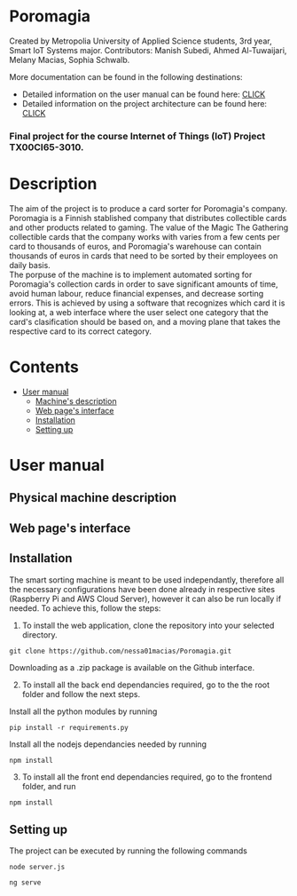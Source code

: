 # Poromagia
Created by Metropolia University of Applied Science students, 3rd year, Smart IoT Systems major.
Contributors: Manish Subedi, Ahmed Al-Tuwaijari, Melany Macias, Sophia Schwalb. <br> 

More documentation can be found in the following destinations:
* Detailed information on the user manual can be found here: [CLICK](https://www.google.com)
* Detailed information on the project architecture can be found here: [CLICK](https://www.google.com)

### Final project for the course Internet of Things (IoT) Project TX00CI65-3010.

# Description
The aim of the project is to produce a card sorter for Poromagia's company. Poromagia is a Finnish stablished company that distributes collectible cards and other products related to gaming. The value of the Magic The Gathering collectible cards that the company works with varies from a few cents per card to thousands of euros, and Poromagia's warehouse can contain thousands of euros in cards that need to be sorted by their employees on daily basis. <br>
The porpuse of the machine is to implement automated sorting for Poromagia's collection cards in order to save significant amounts of time, avoid human labour, reduce financial expenses, and decrease sorting errors. This is achieved by using a software that recognizes which card it is looking at, a web interface where the user select one category that the card's clasification should be based on, and a moving plane that takes the respective card to its correct category.

# Contents
- [User manual](#user-manual)
  * [Machine's description](#machine-description)
  * [Web page's interface](#webpage-interface)
  * [Installation](#installation)
  * [Setting up](#setting)
  
 
 # User manual
 ## Physical machine description
 
 ## Web page's interface
  
 ##  Installation
 The smart sorting machine is meant to be used independantly, therefore all the necessary configurations have been done already in respective sites (Raspberry Pi and AWS Cloud Server), however it can also be run locally if needed. To achieve this, follow the steps:
 
1. To install the web application, clone the repository into your selected directory.
```
git clone https://github.com/nessa01macias/Poromagia.git
```
Downloading as a .zip package is available on the Github interface.

2. To install all the back end dependancies required, go to the the root folder and  follow the next steps.

Install all the python modules by running 
```
pip install -r requirements.py
```
Install all the nodejs dependancies needed by running
```
npm install
```
3. To install all the front end dependancies required, go to the frontend folder, and run
```
npm install
```
## Setting up
The project can be executed by running the following commands
```
node server.js
```
```
ng serve 
```



